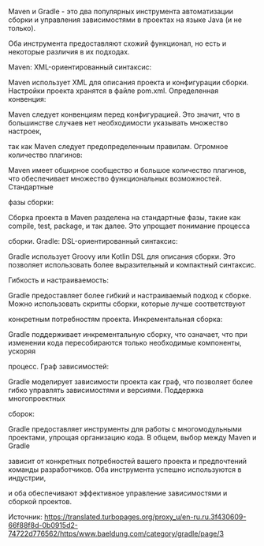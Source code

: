 Maven и Gradle - это два популярных инструмента автоматизации сборки и управления зависимостями в проектах на языке Java (и не только).

Оба инструмента предоставляют схожий функционал, но есть и некоторые различия в их подходах.

Maven: XML-ориентированный синтаксис:

Maven использует XML для описания проекта и конфигурации сборки. Настройки проекта хранятся в файле pom.xml. Определенная конвенция:

Maven следует конвенциям перед конфигурацией. Это значит, что в большинстве случаев нет необходимости указывать множество настроек,

так как Maven следует предопределенным правилам. Огромное количество плагинов:

Maven имеет обширное сообщество и большое количество плагинов, что обеспечивает множество функциональных возможностей. Стандартные

фазы сборки:

Сборка проекта в Maven разделена на стандартные фазы, такие как compile, test, package, и так далее. Это упрощает понимание процесса

сборки. Gradle: DSL-ориентированный синтаксис:

Gradle использует Groovy или Kotlin DSL для описания сборки. Это позволяет использовать более выразительный и компактный синтаксис.

Гибкость и настраиваемость:

Gradle предоставляет более гибкий и настраиваемый подход к сборке. Можно использовать скрипты сборки, которые лучше соответствуют

конкретным потребностям проекта. Инкрементальная сборка:

Gradle поддерживает инкрементальную сборку, что означает, что при изменении кода пересобираются только необходимые компоненты, ускоряя

процесс. Граф зависимостей:

Gradle моделирует зависимости проекта как граф, что позволяет более гибко управлять зависимостями и версиями. Поддержка многопроектных

сборок:

Gradle предоставляет инструменты для работы с многомодульными проектами, упрощая организацию кода. В общем, выбор между Maven и Gradle

зависит от конкретных потребностей вашего проекта и предпочтений команды разработчиков. Оба инструмента успешно используются в индустрии,

и оба обеспечивают эффективное управление зависимостями и сборкой проектов.

Источник:
https://translated.turbopages.org/proxy_u/en-ru.ru.3f430609-66f88f8d-0b0915d2-74722d776562/https/www.baeldung.com/category/gradle/page/3